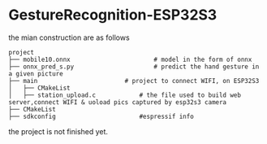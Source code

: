 # GestureRecognition-ESP32S3
the mian construction are as follows
```
project
├── mobile10.onnx                  		# model in the form of onnx
├── onnx_pred_s.py                  	# predict the hand gesture in a given picture
├── main                  		# project to connect WIFI, on ESP32S3
│   ├── CMakeList         	
│   ├── station_upload.c           	# the file used to build web server,connect WIFI & uoload pics captured by esp32s3 camera
├── CMakeList                  		
├── sdkconfig                       #espressif info
```
the project is not finished yet.
